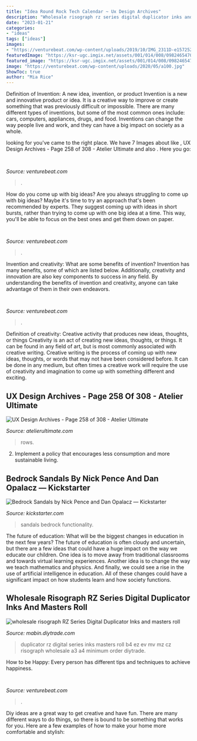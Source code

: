 ```yaml
---
title: "Idea Round Rock Tech Calendar ~ Ux Design Archives"
description: "Wholesale risograph rz series digital duplicator inks and masters roll"
date: "2023-01-21"
categories:
- "ideas"
tags: ["ideas"]
images:
- "https://venturebeat.com/wp-content/uploads/2019/10/IMG_2311D-e1572525473978.jpeg"
featuredImage: "https://ksr-ugc.imgix.net/assets/001/014/008/098246547065663fae7e0fc1fe64fce0_original.jpg?ixlib=rb-2.1.0&amp;w=680&amp;fit=max&amp;v=1381367585&amp;auto=format&amp;gif-q=50&amp;q=92&amp;s=c3a38479c6a419bc20742890c9e5d27a"
featured_image: "https://ksr-ugc.imgix.net/assets/001/014/008/098246547065663fae7e0fc1fe64fce0_original.jpg?ixlib=rb-2.1.0&amp;w=680&amp;fit=max&amp;v=1381367585&amp;auto=format&amp;gif-q=50&amp;q=92&amp;s=c3a38479c6a419bc20742890c9e5d27a"
image: "https://venturebeat.com/wp-content/uploads/2020/05/a100.jpg"
ShowToc: true
author: "Mia Rice"
---
```



Definition of Invention: A new idea, invention, or product
Invention is a new and innovative product or idea. It is a creative way to improve or create something that was previously difficult or impossible. There are many different types of inventions, but some of the most common ones include: cars, computers, appliances, drugs, and food. Inventions can change the way people live and work, and they can have a big impact on society as a whole.

	

		
looking for  you've came to the right place. We have 7 Images about  like , UX Design Archives - Page 258 of 308 - Atelier Ultimate and also . Here you go:
		
    
## 

<img loading=lazy src="https://venturebeat.com/wp-content/uploads/2020/03/5gardisplay.jpg" onerror="this.onerror=null;this.src='https://tse2.mm.bing.net/th?id=OIP.Ls1NJ52QozA7DXeno9zzLAHaDY&amp;pid=15.1';" alt="">

_Source: venturebeat.com_

>. 

	

How do you come up with big ideas?
Are you always struggling to come up with big ideas? Maybe it's time to try an approach that's been recommended by experts. They suggest coming up with ideas in short bursts, rather than trying to come up with one big idea at a time. This way, you'll be able to focus on the best ones and get them down on paper.

    
## 

<img loading=lazy src="https://venturebeat.com/wp-content/uploads/2019/10/IMG_2311D-e1572525473978.jpeg" onerror="this.onerror=null;this.src='https://tse4.mm.bing.net/th?id=OIP.MdmuIy3ffycZ0MtY14WP3QHaE4&amp;pid=15.1';" alt="">

_Source: venturebeat.com_

>. 

	

Invention and creativity: What are some benefits of invention?
Invention has many benefits, some of which are listed below. Additionally, creativity and innovation are also key components to success in any field. By understanding the benefits of invention and creativity, anyone can take advantage of them in their own endeavors.

    
## 

<img loading=lazy src="https://venturebeat.com/wp-content/uploads/2019/03/NVIDIA-T4-GPU.jpg?w=800" onerror="this.onerror=null;this.src='https://tse4.mm.bing.net/th?id=OIP.uiufemvAG8ZzeKPLnLGX6QHaEK&amp;pid=15.1';" alt="">

_Source: venturebeat.com_

>. 

	

Definition of creativity: Creative activity that produces new ideas, thoughts, or things
Creativity is an act of creating new ideas, thoughts, or things. It can be found in any field of art, but is most commonly associated with creative writing. Creative writing is the process of coming up with new ideas, thoughts, or words that may not have been considered before. It can be done in any medium, but often times a creative work will require the use of creativity and imagination to come up with something different and exciting.

    
## UX Design Archives - Page 258 Of 308 - Atelier Ultimate

<img loading=lazy src="https://cloud.netlifyusercontent.com/assets/344dbf88-fdf9-42bb-adb4-46f01eedd629/262c50b0-838b-428b-b0d6-e5df33b9cb48/visual-composer-website-builder-wp-image-5.png" onerror="this.onerror=null;this.src='https://tse3.mm.bing.net/th?id=OIP.dz2IcEDm8V4KxsstrYhwbwHaBH&amp;pid=15.1';" alt="UX Design Archives - Page 258 of 308 - Atelier Ultimate">

_Source: atelierultimate.com_

>rows. 

	

2. Implement a policy that encourages less consumption and more sustainable living. 

    
## Bedrock Sandals By Nick Pence And Dan Opalacz — Kickstarter

<img loading=lazy src="https://ksr-ugc.imgix.net/assets/001/014/008/098246547065663fae7e0fc1fe64fce0_original.jpg?ixlib=rb-2.1.0&amp;w=680&amp;fit=max&amp;v=1381367585&amp;auto=format&amp;gif-q=50&amp;q=92&amp;s=c3a38479c6a419bc20742890c9e5d27a" onerror="this.onerror=null;this.src='https://tse1.mm.bing.net/th?id=OIP.tQal_Kk5GRd8JoXKOSU1EgHaFR&amp;pid=15.1';" alt="Bedrock Sandals by Nick Pence and Dan Opalacz — Kickstarter">

_Source: kickstarter.com_

>sandals bedrock functionality. 

	

The future of education: What will be the biggest changes in education in the next few years?
The future of education is often cloudy and uncertain, but there are a few ideas that could have a huge impact on the way we educate our children. One idea is to move away from traditional classrooms and towards virtual learning experiences. Another idea is to change the way we teach mathematics and physics. And finally, we could see a rise in the use of artificial intelligence in education. All of these changes could have a significant impact on how students learn and how society functions.

    
## Wholesale Risograph RZ Series Digital Duplicator Inks And Masters Roll

<img loading=lazy src="https://img.diytrade.com/cdimg/99253/5655665/0/1222927768.jpg" onerror="this.onerror=null;this.src='https://tse1.mm.bing.net/th?id=OIP.eXIxK9jChCV3_v0jRdKkBgHaI9&amp;pid=15.1';" alt="wholesale risograph RZ Series Digital Duplicator Inks and masters roll">

_Source: mabin.diytrade.com_

>duplicator rz digital series inks masters roll b4 ez ev mv mz cz risograph wholesale a3 a4 minimum order diytrade. 

	

How to be Happy: Every person has different tips and techniques to achieve happiness.
 

    
## 

<img loading=lazy src="https://venturebeat.com/wp-content/uploads/2020/05/a100.jpg" onerror="this.onerror=null;this.src='https://tse1.mm.bing.net/th?id=OIP.yHL0eRs96Bh5NopbBzBT_gHaEQ&amp;pid=15.1';" alt="">

_Source: venturebeat.com_

>. 

	

Diy ideas are a great way to get creative and have fun. There are many different ways to do things, so there is bound to be something that works for you. Here are a few examples of how to make your home more comfortable and stylish: 

